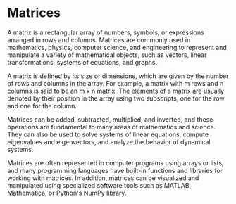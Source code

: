 # Matrices
A matrix is a rectangular array of numbers, symbols, or expressions arranged in rows and columns. Matrices are commonly used in mathematics, physics, computer science, and engineering to represent and manipulate a variety of mathematical objects, such as vectors, linear transformations, systems of equations, and graphs.

A matrix is defined by its size or dimensions, which are given by the number of rows and columns in the array. For example, a matrix with m rows and n columns is said to be an m x n matrix. The elements of a matrix are usually denoted by their position in the array using two subscripts, one for the row and one for the column.

Matrices can be added, subtracted, multiplied, and inverted, and these operations are fundamental to many areas of mathematics and science. They can also be used to solve systems of linear equations, compute eigenvalues and eigenvectors, and analyze the behavior of dynamical systems.

Matrices are often represented in computer programs using arrays or lists, and many programming languages have built-in functions and libraries for working with matrices. In addition, matrices can be visualized and manipulated using specialized software tools such as MATLAB, Mathematica, or Python's NumPy library.